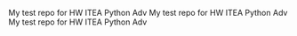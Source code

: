 My test repo for HW ITEA Python Adv
My test repo for HW ITEA Python Adv
My test repo for HW ITEA Python Adv
